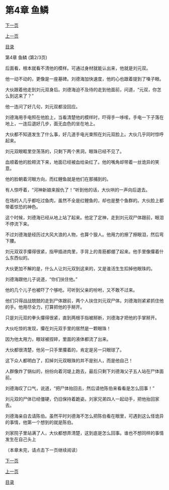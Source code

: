 <h1>第4章   鱼鳞</h1>
            <div><p><a href="./0011_%E7%AC%AC4%E7%AB%A0_%E9%B1%BC%E9%B3%9E.md">下一页</a></p><p><a href="./0009_%E7%AC%AC4%E7%AB%A0_%E9%B1%BC%E9%B3%9E.md">上一页</a></p><p><a href="../">目录</a></p></div>
            <div><p>第4章   鱼鳞 (第2/3页)</p><p>后面看，根本就看不清他的模样。可通过身材就能认出来，他就是刘元双。</p><p>他一动不动的，更像是一座墓碑。刘德海加快速度，他的心也跟着提到了嗓子眼。</p><p>大伙跟着他走到刘元双身后。刘德海迫不及待的走到他面前，问道，“元双，你怎么到这来了？”</p><p>他一连问了好几句，刘元双都没回应。</p><p>刘德海用手电照在他脸上，当看清楚他的模样时，吓得手一哆嗦，手电一下子落在地上，一连后退好几步，面无血色的坐在地上。</p><p>大伙都不知道发生了什么事，好几道手电光束照在刘元双脸上。大伙几乎同时惊呼起来。</p><p>刘元双眼眶里空荡荡的，只剩下两个黑洞，眼珠已经不见了。</p><p>血顺着他的脸颊流下来，地面已经被血给染红了。他的嘴角却带着一丝诡异的笑意。</p><p>他的脸朝着河眼方向，而红鲤鱼就是他们在那捕到的。</p><p>有人惊呼着，“河神新娘来报仇了！”听到他的话，大伙哄的一声向后退去。</p><p>在场的人几乎都吃过鱼肉，虽然不全是红鲤鱼的，却也是整个鱼群的。大伙脸上都带着惊恐的神色。</p><p>这个时候，刘德海已经从地上站了起来。他定了定神，走到刘元双尸体跟前，眼泪不停流下来。</p><p>不过刘德海是经历过大风大浪的人物，也算个狠人。他用力的擦了擦眼泪，然后弯下腰。</p><p>刘元双双手攥得很紧，指甲插进肉里，手背上的青筋都绷了起来。他手里像攥着什么东西似的。</p><p>大伙更加不解的是，什么人让刘元双到这来的，又是谁活生生扣掉他眼珠的。</p><p>刘德海跟他儿子说道，“你们扶住他。”</p><p>他的几个儿子也被吓了个够呛。可听到父亲的吩咐，又不敢不过来。</p><p>他们只得战战兢兢的走到尸体跟前，两个人扶住刘元双尸体。刘德海则紧紧抓住他的手。他用尽全力，打算把他的手掰开。</p><p>只是刘元双的拳头攥得很紧，直到两根手指被掰断，刘德海才把他的手掌掰开。</p><p>大伙吃惊的发现，攥在刘元双手里的居然是一颗眼珠！</p><p>因为他太用力，眼球被捏碎，里面的液体都流了出来。</p><p>大伙都很清楚，他另一只手里攥着的，肯定是另一只眼球了。</p><p>这下众人都明白了，扣掉刘元双眼珠的并不是别人，而是他自己！</p><p>人群像炸了锅似的，纷纷向着河堤上跑去，最后只剩下刘德海父子五人站在尸体面前。</p><p>刘德海叹了口气，说道，“把尸体抬回去，然后请他陈伯来看看是怎么回事！”</p><p>刘元双的尸体已经僵硬，仍旧保持着跪姿。刘家兄弟四人一起动手，把他抬回家去。</p><p>刘德海亲自去请陈伯。虽然平时刘德海不怎么把陈伯看在眼里，可遇到这么怪诡异的事情，他第一个想到的就是陈伯。</p><p>刘家院子里站满了人，大伙都想弄清楚，这到底是怎么回事。谁也不想同样的事情发生在自己头上</p><p>（本章未完，请点击下一页继续阅读）</p></div>
            <div><p><a href="./0011_%E7%AC%AC4%E7%AB%A0_%E9%B1%BC%E9%B3%9E.md">下一页</a></p><p><a href="./0009_%E7%AC%AC4%E7%AB%A0_%E9%B1%BC%E9%B3%9E.md">上一页</a></p><p><a href="../">目录</a></p></div>